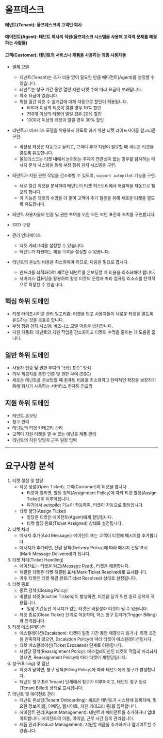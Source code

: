 # 울프데스크
#### 테넌트(Tenant): 울프데스크의 고객인 회사
#### 에이전트(Agent): 테넌트 회사의 직원(울프데스크 시스템을 사용해 고객의 문제를 해결하는 사람들)
#### 고객(Customer): 테넌트의 서비스나 제품을 사용하는 최종 사용자들

- 결제 모델
  - 테넌트(Tenant)는 추가 비용 없이 필요한 만큼 에이전트(Agent)를 설정할 수 있습니다.
  - 테넌트는 청구 기간 동안 열린 지원 티켓 수에 따라 요금이 부과됩니다.
  - 최소 요금이 없습니다.
  - 특정 월간 티켓 수 임계값에 대해 자동으로 할인이 적용됩니다. 
     - 500개 이상의 티켓이 열릴 경우 10% 할인 
     - 750개 이상의 티켓이 열릴 경우 20% 할인 
     - 1000개 이상의 티켓이 열릴 경우 30% 할인

- 테넌트가 비즈니스 모델을 악용하지 않도록 하기 위한 티켓 라이프사이클 알고리즘 구현. 
  - 비활성 티켓은 자동으로 닫히고, 고객이 추가 지원이 필요할 때 새로운 티켓을 열도록 유도합니다. 
  - 울프데스크는 티켓 내에서 논의되는 주제가 연관성이 없는 경우를 탐지하는 메시지 분석 시스템을 통해 부정 행위 감지 시스템을 구현.
  

- 테넌트가 지원 관련 작업을 간소화할 수 있도록, `support autopilot` 기능을 구현.
  - 새로 열린 티켓을 분석하여 테넌트의 티켓 히스토리에서 해결책을 자동으로 찾으려 합니다. 
  - 이 기능은 티켓의 수명을 더 줄여 고객이 추가 질문을 위해 새로운 티켓을 열도록 유도합니다.

- 테넌트 사용자들의 인증 및 권한 부여를 위한 모든 보안 표준과 조치를 구현합니다.
- SSO 구성
- 관리 인터페이스
  - 티켓 카테고리를 설정할 수 있습니다.
  - 테넌트가 지원하는 제품 목록을 설정할 수 있습니다.

- 테넌트의 온보딩 비용을 최소화해야 하므로, 다음을 필요로 합니다.
  - 인프라를 최적화하여 새로운 테넌트를 온보딩할 때 비용을 최소화해야 합니다. 
  - 서버리스 컴퓨팅을 활용하여 활성 티켓의 운영에 따라 컴퓨팅 리소스를 탄력적으로 확장할 수 있습니다.

## 핵심 하위 도메인
- 티켓 라이프사이클 관리 알고리즘: 티켓을 닫고 사용자들이 새로운 티켓을 열도록 유도하는 것을 목표로 합니다.
- 부정 행위 감지 시스템: 비즈니스 모델 악용을 방지합니다.
- 지원 자동화: 테넌트의 지원 작업을 간소화하고 티켓의 수명을 줄이는 데 도움을 줍니다.
## 일반 하위 도메인
- 사용자 인증 및 권한 부여의 "산업 표준" 방식
- 외부 제공자를 통한 인증 및 권한 부여 (SSO)
- 새로운 테넌트를 온보딩할 때 컴퓨팅 비용을 최소화하고 탄력적인 확장을 보장하기 위해 회사가 사용하는 서버리스 컴퓨팅 인프라
## 지원 하위 도메인
- 테넌트 온보딩
- 청구 관리
- 테넌트의 티켓 카테고리 관리
- 고객이 지원 티켓을 열 수 있는 테넌트 제품 관리
- 테넌트의 지원 담당자 근무 일정 입력

---
# 요구사항 분석
1. 티켓 생성 및 할당
   - 티켓 생성(Open Ticket): 고객(Customer)이 티켓을 엽니다.
     - 티켓이 열리면, 할당 정책(Assignment Policy)에 따라 티켓 할당(Assign Ticket)이 이루어집니다.
     - 여기에서 autopilot 기능이 작동하여, 티켓이 자동으로 할당됩니다.
   - 티켓 할당(Assign Ticket)
     - 할당된 티켓은 에이전트(Agent)에게 할당됩니다.
     - 티켓 할당 완료(Ticket Assigned) 상태로 설정됩니다.
2. 티켓 처리
    - 메시지 추가(Add Message): 에이전트 또는 고객이 티켓에 메시지를 추가합니다.
    - 메시지가 추가되면, 전달 정책(Delivery Policy)에 따라 메시지 전달 표시(Mark Message Delivered)가 됩니다.
3. 티켓 처리(Ticket Handling)
    - 에이전트는 티켓을 읽고(Message Read), 티켓을 해결합니다. 
    - 해결된 티켓은 티켓 해결됨 표시(Mark Ticket Resolved)로 표시됩니다. 
    - 이후 티켓은 티켓 해결 완료(Ticket Resolved) 상태로 설정됩니다.
4. 티켓 종료 
    - 종료 정책(Closing Policy)
    - 비활성 티켓(Inactive Tickets)이 발생하면, 티켓을 닫기 위한 종료 정책이 적용됩니다.
      - 일정 기간동안 메시지가 없는 티켓은 비활성화 티켓이 될 수 있습니다. 
    - 티켓 종료(Close Ticket) 단계로 이동하며, 이는 청구 트리거(Trigger Billing)와 연계됩니다.
5. 티켓 에스컬레이션
    - 에스컬레이션(Escalation): 티켓이 일정 기간 동안 해결되지 않거나, 특정 조건을 만족하지 않으면, Escalation Policy에 따라 티켓이 에스컬레이션됩니다.
    - 티켓 에스컬레이션(Ticket Escalated) 단계로 이동합니다. 
    - 재할당 정책(Reassignment Policy): 에스컬레이션된 티켓이 적절히 처리되지 않으면, Reassignment Policy에 따라 티켓이 재할당됩니다.
6. 청구(Billing) 및 결산
    - 티켓이 닫히면, 청구 정책(Billing Policy)에 따라 테넌트에게 청구가 발생합니다. 
    - 테넌트 청구(Bill Tenant) 단계에서 청구가 이루어지고, 테넌트 청구 완료(Tenant Billed) 상태로 표시됩니다.
7. 테넌트 및 에이전트 관리
    - 테넌트 온보딩(Tenant Onboarding): 새로운 테넌트가 시스템에 등록되며, 필요한 정보(이름, 이메일, 웹사이트, 지원 카테고리 등)를 입력합니다. 
    - 에이전트 관리(Agent Management): 테넌트가 에이전트를 추가하거나 업데이트합니다. 에이전트의 이름, 이메일, 근무 시간 등이 관리됩니다.
    - 제품 관리(Product Management): 지원할 제품을 추가하거나 업데이트할 수 있습니다.
